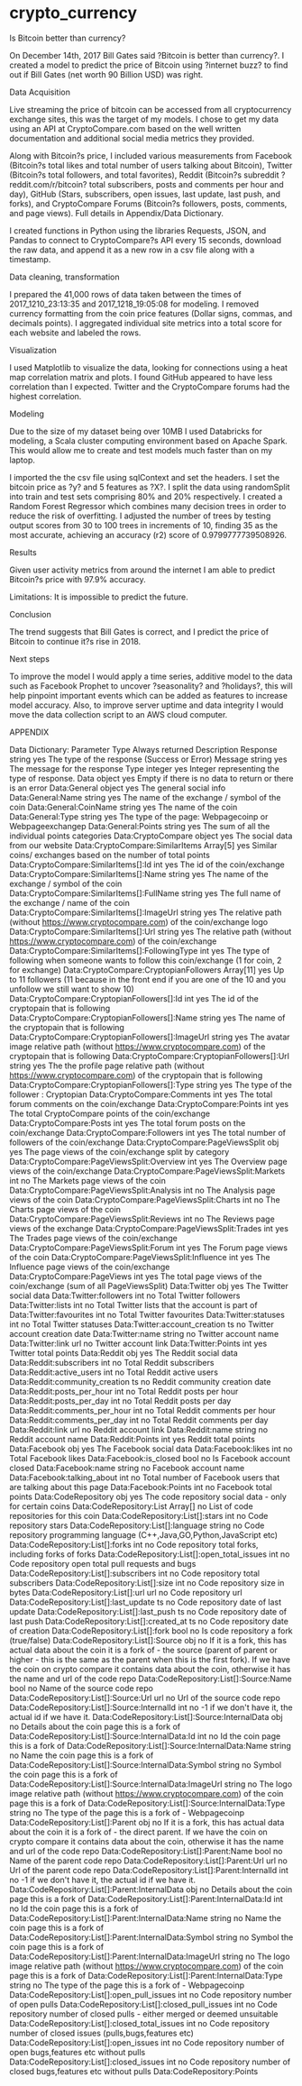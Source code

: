 # crypto_currency
Is Bitcoin better than currency?

On December 14th, 2017 Bill Gates said ?Bitcoin is better than currency?. I created a model to predict the price of Bitcoin using ?internet buzz? to find out if Bill Gates (net worth 90 Billion USD) was right.

Data Acquisition

Live streaming the price of bitcoin can be accessed from all cryptocurrency exchange sites, this was the target of my models. I chose to get my data using an API at CryptoCompare.com based on the well written documentation and additional social media metrics they provided.

Along with Bitcoin?s price, I included various measurements from Facebook (Bitcoin?s total likes and total number of users talking about Bitcoin), Twitter (Bitcoin?s total followers, and total favorites), Reddit (Bitcoin?s subreddit ?reddit.com/r/bitcoin? total subscribers, posts and comments per hour and day),  GitHub (Stars, subscribers, open issues, last update, last push, and forks), and CryptoCompare Forums (Bitcoin?s followers, posts, comments, and page views). Full details in Appendix/Data Dictionary.

I created functions in Python using the libraries Requests, JSON, and Pandas to connect to CryptoCompare?s API every 15 seconds, download the raw data, and append it as a new row in a csv file along with a timestamp.

Data cleaning, transformation

I prepared the 41,000 rows of data taken between the times of 2017_1210_23:13:35 and 
2017_1218_19:05:08 for modeling. I removed currency formatting from the coin price features (Dollar signs, commas, and decimals points). I aggregated individual site metrics into a total score for each website and labeled the rows.


Visualization

I used Matplotlib to visualize the data, looking for connections using a heat map correlation matrix and plots. I found GitHub appeared to have less correlation than I expected. Twitter and the CryptoCompare forums had the highest correlation.
 
  
 

Modeling

Due to the size of my dataset being over 10MB I used Databricks for modeling, a Scala cluster computing environment based on Apache Spark. This would allow me to create and test models much faster than on my laptop. 

I imported the the csv file using sqlContext and set the headers. I set the bitcoin price as  ?y? and 5 features as ?X?.  I split the data using randomSplit into train and test sets comprising 80% and 20% respectively. I created a Random Forest Regressor which combines many decision trees in order to reduce the risk of overfitting. I adjusted the number of trees by testing output scores from 30 to 100 trees in increments of 10, finding 35 as the most accurate, achieving an accuracy (r2) score of 0.9799777739508926.

Results

Given user activity metrics from around the internet I am able to predict Bitcoin?s price with 97.9% accuracy. 

Limitations: It is impossible to predict the future.

Conclusion

The trend suggests that Bill Gates is correct, and I predict the price of Bitcoin to continue it?s rise in 2018.


Next steps

To improve the model I would apply a time series, additive model to the data such as Facebook Prophet to uncover ?seasonality? and ?holidays?, this will help pinpoint important events which can be added as features to increase model accuracy. Also, to improve server uptime and data integrity I would move the data collection script to an AWS cloud computer.











































APPENDIX 

Data Dictionary:
Parameter	Type	Always returned	Description
Response	string	yes	The type of the response (Success or Error)
Message	string	yes	The message for the response
Type	integer	yes	Integer representing the type of response.
Data	object	yes	Empty if there is no data to return or there is an error
Data:General	object	yes	The general social info
Data:General:Name	string	yes	The name of the exchange / symbol of the coin
Data:General:CoinName	string	yes	The name of the coin
Data:General:Type	string	yes	The type of the page: Webpagecoinp or Webpageexchangep
Data:General:Points	string	yes	The sum of all the individual points categories
Data:CryptoCompare	object	yes	The social data from our website
Data:CryptoCompare:SimilarItems	Array[5]	yes	Similar coins/ exchanges based on the number of total points
Data:CryptoCompare:SimilarItems[]:Id	int	yes	The id of the coin/exchange
Data:CryptoCompare:SimilarItems[]:Name	string	yes	The name of the exchange / symbol of the coin
Data:CryptoCompare:SimilarItems[]:FullName	string	yes	The full name of the exchange / name of the coin
Data:CryptoCompare:SimilarItems[]:ImageUrl	string	yes	The relative path (without https://www.cryptocompare.com) of the coin/exchange logo
Data:CryptoCompare:SimilarItems[]:Url	string	yes	The relative path (without https://www.cryptocompare.com) of the coin/exchange
Data:CryptoCompare:SimilarItems[]:FollowingType	int	yes	The type of following when someone wants to follow this coin/exchange (1 for coin, 2 for exchange)
Data:CryptoCompare:CryptopianFollowers	Array[11]	yes	Up to 11 followers (11 because in the front end if you are one of the 10 and you unfollow we still want to show 10)
Data:CryptoCompare:CryptopianFollowers[]:Id	int	yes	The id of the cryptopain that is following
Data:CryptoCompare:CryptopianFollowers[]:Name	string	yes	The name of the cryptopain that is following
Data:CryptoCompare:CryptopianFollowers[]:ImageUrl	string	yes	The avatar image relative path (without https://www.cryptocompare.com) of the cryptopain that is following
Data:CryptoCompare:CryptopianFollowers[]:Url	string	yes	The the profile page relative path (without https://www.cryptocompare.com) of the cryptopain that is following
Data:CryptoCompare:CryptopianFollowers[]:Type	string	yes	The type of the follower : Cryptopian
Data:CryptoCompare:Comments	int	yes	The total forum comments on the coin/exchange
Data:CryptoCompare:Points	int	yes	The total CryptoCompare points of the coin/exchange
Data:CryptoCompare:Posts	int	yes	The total forum posts on the coin/exchange
Data:CryptoCompare:Followers	int	yes	The total number of followers of the coin/exchange
Data:CryptoCompare:PageViewsSplit	obj	yes	The page views of the coin/exchange split by category
Data:CryptoCompare:PageViewsSplit:Overview	int	yes	The Overview page views of the coin/exchange
Data:CryptoCompare:PageViewsSplit:Markets	int	no	The Markets page views of the coin
Data:CryptoCompare:PageViewsSplit:Analysis	int	no	The Analysis page views of the coin
Data:CryptoCompare:PageViewsSplit:Charts	int	no	The Charts page views of the coin
Data:CryptoCompare:PageViewsSplit:Reviews	int	no	The Reviews page views of the exchange
Data:CryptoCompare:PageViewsSplit:Trades	int	yes	The Trades page views of the coin/exchange
Data:CryptoCompare:PageViewsSplit:Forum	int	yes	The Forum page views of the coin
Data:CryptoCompare:PageViewsSplit:Influence	int	yes	The Influence page views of the coin/exchange
Data:CryptoCompare:PageViews	int	yes	The total page views of the coin/exchange (sum of all PageViewsSplit)
Data:Twitter	obj	yes	The Twitter social data
Data:Twitter:followers	int	no	Total Twitter followers
Data:Twitter:lists	int	no	Total Twitter lists that the account is part of
Data:Twitter:favourites	int	no	Total Twitter favourites
Data:Twitter:statuses	int	no	Total Twitter statuses
Data:Twitter:account_creation	ts	no	Twitter account creation date
Data:Twitter:name	string	no	Twitter account name
Data:Twitter:link	url	no	Twitter account link
Data:Twitter:Points	int	yes	Twitter total points
Data:Reddit	obj	yes	The Reddit social data
Data:Reddit:subscribers	int	no	Total Reddit subscribers
Data:Reddit:active_users	int	no	Total Reddit active users
Data:Reddit:community_creation	ts	no	Reddit community creation date
Data:Reddit:posts_per_hour	int	no	Total Reddit posts per hour
Data:Reddit:posts_per_day	int	no	Total Reddit posts per day
Data:Reddit:comments_per_hour	int	no	Total Reddit comments per hour
Data:Reddit:comments_per_day	int	no	Total Reddit comments per day
Data:Reddit:link	url	no	Reddit account link
Data:Reddit:name	string	no	Reddit account name
Data:Reddit:Points	int	yes	Reddit total points
Data:Facebook	obj	yes	The Facebook social data
Data:Facebook:likes	int	no	Total Facebook likes
Data:Facebook:is_closed	bool	no	Is Facebook account closed
Data:Facebook:name	string	no	Facebook account name
Data:Facebook:talking_about	int	no	Total number of Facebook users that are talking about this page
Data:Facebook:Points	int	no	Facebook total points
Data:CodeRepository	obj	yes	The code repository social data - only for certain coins
Data:CodeRepository:List	Array[]	no	List of code repositories for this coin
Data:CodeRepository:List[]:stars	int	no	Code repository stars
Data:CodeRepository:List[]:language	string	no	Code repository programming language (C++,Java,GO,Python,JavaScript etc)
Data:CodeRepository:List[]:forks	int	no	Code repository total forks, including forks of forks
Data:CodeRepository:List[]:open_total_issues	int	no	Code repository open total pull requests and bugs
Data:CodeRepository:List[]:subscribers	int	no	Code repository total subscribers
Data:CodeRepository:List[]:size	int	no	Code repository size in bytes
Data:CodeRepository:List[]:url	url	no	Code repository url
Data:CodeRepository:List[]:last_update	ts	no	Code repository date of last update
Data:CodeRepository:List[]:last_push	ts	no	Code repository date of last push
Data:CodeRepository:List[]:created_at	ts	no	Code repository date of creation
Data:CodeRepository:List[]:fork	bool	no	Is code repository a fork (true/false)
Data:CodeRepository:List[]:Source	obj	no	If it is a fork, this has actual data about the coin it is a fork of - the source (parent of parent or higher - this is the same as the parent when this is the first fork). If we have the coin on crypto compare it contains data about the coin, otherwise it has the name and url of the code repo
Data:CodeRepository:List[]:Source:Name	bool	no	Name of the source code repo
Data:CodeRepository:List[]:Source:Url	url	no	Url of the source code repo
Data:CodeRepository:List[]:Source:InternalId	int	no	-1 if we don't have it, the actual id if we have it.
Data:CodeRepository:List[]:Source:InternalData	obj	no	Details about the coin page this is a fork of
Data:CodeRepository:List[]:Source:InternalData:Id	int	no	Id the coin page this is a fork of
Data:CodeRepository:List[]:Source:InternalData:Name	string	no	Name the coin page this is a fork of
Data:CodeRepository:List[]:Source:InternalData:Symbol	string	no	Symbol the coin page this is a fork of
Data:CodeRepository:List[]:Source:InternalData:ImageUrl	string	no	The logo image relative path (without https://www.cryptocompare.com) of the coin page this is a fork of
Data:CodeRepository:List[]:Source:InternalData:Type	string	no	The type of the page this is a fork of - Webpagecoinp
Data:CodeRepository:List[]:Parent	obj	no	If it is a fork, this has actual data about the coin it is a fork of - the direct parent. If we have the coin on crypto compare it contains data about the coin, otherwise it has the name and url of the code repo
Data:CodeRepository:List[]:Parent:Name	bool	no	Name of the parent code repo
Data:CodeRepository:List[]:Parent:Url	url	no	Url of the parent code repo
Data:CodeRepository:List[]:Parent:InternalId	int	no	-1 if we don't have it, the actual id if we have it.
Data:CodeRepository:List[]:Parent:InternalData	obj	no	Details about the coin page this is a fork of
Data:CodeRepository:List[]:Parent:InternalData:Id	int	no	Id the coin page this is a fork of
Data:CodeRepository:List[]:Parent:InternalData:Name	string	no	Name the coin page this is a fork of
Data:CodeRepository:List[]:Parent:InternalData:Symbol	string	no	Symbol the coin page this is a fork of
Data:CodeRepository:List[]:Parent:InternalData:ImageUrl	string	no	The logo image relative path (without https://www.cryptocompare.com) of the coin page this is a fork of
Data:CodeRepository:List[]:Parent:InternalData:Type	string	no	The type of the page this is a fork of - Webpagecoinp
Data:CodeRepository:List[]:open_pull_issues	int	no	Code repository number of open pulls
Data:CodeRepository:List[]:closed_pull_issues	int	no	Code repository number of closed pulls - either merged or deemed unsuitable
Data:CodeRepository:List[]:closed_total_issues	int	no	Code repository number of closed issues (pulls,bugs,features etc)
Data:CodeRepository:List[]:open_issues	int	no	Code repository number of open bugs,features etc without pulls
Data:CodeRepository:List[]:closed_issues	int	no	Code repository number of closed bugs,features etc without pulls
Data:CodeRepository:Points			




